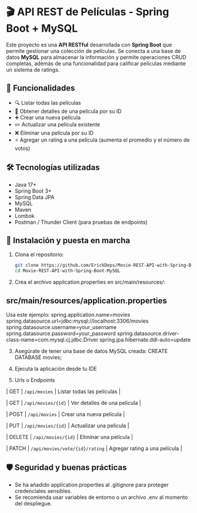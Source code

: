 # 🎬 API REST de Películas - Spring Boot + MySQL

Este proyecto es una **API RESTful** desarrollada con **Spring Boot** que permite gestionar una colección de películas. Se conecta a una base de datos **MySQL** para almacenar la información y permite operaciones CRUD completas, además de una funcionalidad para calificar películas mediante un sistema de ratings.

## 🚀 Funcionalidades

- 🔍 Listar todas las películas
- 🎥 Obtener detalles de una película por su ID
- ➕ Crear una nueva película
- ✏️ Actualizar una película existente
- ❌ Eliminar una película por su ID
- ⭐ Agregar un rating a una película (aumenta el promedio y el número de votos)

## 🛠️ Tecnologías utilizadas

- Java 17+
- Spring Boot 3+
- Spring Data JPA
- MySQL
- Maven
- Lombok
- Postman / Thunder Client (para pruebas de endpoints)

## 🔧 Instalación y puesta en marcha

1. Clona el repositorio:
   ```bash
   git clone https://github.com/ErickDeps/Movie-REST-API-with-Spring-Boot-MySQL.git
   cd Movie-REST-API-with-Spring-Boot-MySQL

2. Crea el archivo application.properties en src/main/resources/:
## src/main/resources/application.properties
Usa este ejemplo:
spring.application.name=movies
spring.datasource.url=jdbc:mysql://localhost:3306/movies
spring.datasource.username=your_username
spring.datasource.password=your_password
spring.datasource.driver-class-name=com.mysql.cj.jdbc.Driver
spring.jpa.hibernate.ddl-auto=update

3. Asegúrate de tener una base de datos MySQL creada:
CREATE DATABASE movies;

4. Ejecuta la aplicación desde tu IDE

5. Urls o Endpoints

| GET    | `/api/movies`                  | Listar todas las películas    |

| GET    | `/api/movies/{id}`             | Ver detalles de una película  |

| POST   | `/api/movies`                  | Crear una nueva película      |

| PUT    | `/api/movies/{id}`             | Actualizar una película       |

| DELETE | `/api/movies/{id}`             | Eliminar una película         |

| PATCH  | `/api/movies/vote/{id}/rating` | Agregar rating a una película |

## 🛡️ Seguridad y buenas prácticas
- Se ha añadido application.properties al .gitignore para proteger credenciales sensibles.
- Se recomienda usar variables de entorno o un archivo .env al momento del despliegue.



